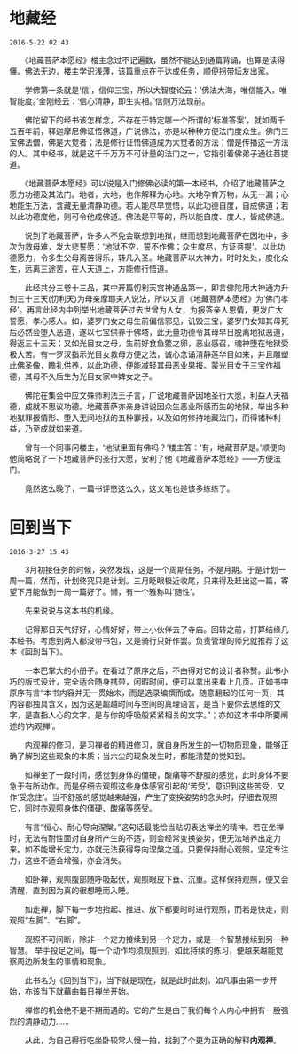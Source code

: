 # 地藏经 
`2016-5-22 02:43`

　　《地藏菩萨本愿经》楼主念过不记遍数，虽然不能达到通篇背诵，也算是读得懂。佛法无边，楼主学识浅薄，该篇重点在于达成任务，顺便拐带坛友出家。

　　学佛第一条就是‘信’，信仰三宝，所以大智度论云：‘佛法大海，唯信能入，唯智能度。’金刚经云：‘信心清静，即生实相。’信则万法现前。

　　佛陀留下的经书该怎样念，不存在于特定哪一个所谓的‘标准答案’，就如两千五百年前，释迦摩尼佛证悟佛道，广说佛法，亦是以种种方便法门度众生。佛门三宝佛法僧，佛是大觉者；法是修行证悟佛道成为大觉者的方法；僧是传播这一方法的人。其中经书，就是这千千万万不可计量的法门之一，它指引着佛弟子通往菩提道。

　　《地藏菩萨本愿经》可以说是入门修佛必读的第一本经书，介绍了地藏菩萨之愿力功德及其法门。地者，大地，也作解释为心地。大地孕育万物，从无一漏；心地能生万法，含藏无量清静功德。若人能尽早觉悟，以此功德自度，自成佛道；若以此功德度他，则可令他成佛道。佛法是平等的，所以能自度、度人，皆成佛道。

　　说到了地藏菩萨，许多人不免会联想到地狱，继而想到地藏菩萨在因地中，多次为救母难，发大悲誓愿：‘地狱不空，誓不作佛；众生度尽，方证菩提’。以此功德愿力，令多生父母离苦得乐，转凡入圣。地藏菩萨以大神力，时时处处，度化众生，远离三途苦，在人天道上，方能修行悟道。
        
　　此经共分三卷十三品，其中开篇忉利天宫神通品第一，即言佛陀用大神通力升到三十三天(忉利天)为母亲摩耶夫人说法，所以又言《地藏菩萨本愿经》为‘佛门孝经’。再言此经内中列举出地藏菩萨过去世曾为人女，为报答亲人恩情，更发广大誓愿，孝心感人。如，婆罗门女之母生前偏信邪见，讥毁三宝，婆罗门女知其母死后必然会堕入恶道，遂以七宝供养于佛塔，此无量功德令其母早日脱离地狱恶道，得返三十三天；又如光目女之母，生前好食鱼鳖之卵，恶业感召，魂神堕在地狱受极大苦。有一罗汉指示光目女救母方便之法，诚心念诵清静莲华目如来，并且雕塑此佛圣像，瞻礼供养，以此功德，便能减轻其母恶业果报。蒙光目女于三宝作福德，其母不久后生为光目女家中婢女之子。
        
　　佛陀在集会中应文殊师利法王子言，广说地藏菩萨因地圣行大愿，利益人天福德，成就不思议功德。地藏菩萨亦亲身讲说因众生恶业所感而生的地狱，举出多种地狱罪报情形、堕入无间地狱的五种罪报，以及如何修持地藏法门，而得诸种利益，乃至成就如来道。
        
　　曾有一个同事问楼主，‘地狱里面有佛吗？’楼主答：‘有，地藏菩萨是。’顺便向他简略说了一下地藏菩萨的圣行大愿，安利了他《地藏菩萨本愿经》——方便法门。

　　竟然这么晚了，一篇书评憋这么久，这文笔也是该多练练了。

# 回到当下 
`2016-3-27 15:43`

　　3月初接任务的时候，突然发现，这是一个周期任务，不是月期。于是计划一周一篇，然而，计划终究只是计划。三月眨眼极近收尾，只来得及赶出这一篇，寄望下月能做到一周一篇好了。懒，有一个雅称叫‘随性’。

　　先来说说与这本书的机缘。

　　记得那日天气好好，心情好好，带上小伙伴去了寺庙。回转之前，打算结缘几本经书。考虑到两人都没带书包，又是骑行只好作罢。负责管理的师兄就推荐了这本《回到当下》。
   
　　一本巴掌大的小册子。在看过了原序之后，不由得对它的设计者称赞。此书小巧的版式设计，完全适合随身携带，闲暇时间，便可以拿出来看上几页。正如书中原序有言“本书内容并无一贯始末，而是选录编撰而成，随意翻起的任何一页，其内容都独具含义，因为这是超越时间与空间的真理语言，是当下要你去思维的文字，是直指人心的文字，是与你的呼吸般紧紧相关的文字。”；亦如这本书中所要阐述的‘内观禅’。

　　内观禅的修习，是习禅者的精进修习，就自身所发生的一切物质现象，能够正确了解到这些现象的本质；当六尘的现象发生时，都能清楚的觉知到。

　　如禅坐了一段时间，感觉到身体的僵硬，酸痛等不舒服的感觉，此时身体不要急于有所动作。而是仔细去观照这些身体感官引起的‘苦受’，意识到这些苦受，又作‘受念住’。当不舒服的感觉越来越强，产生了变换姿势的念头时，仔细去观照它，同时亦观照身体的僵硬、酸痛等感受。

　　有言“恒心、耐心导向涅槃。”这句话最能恰当贴切表达禅坐的精神。若在坐禅时，无法有耐性面对自身所产生的不适，则会经常变换姿势，便无法培养出定力来。如不能增长定力，亦就无法获得导向涅槃之道。只要保持耐心观照，坚定专注力，这些不适会增强，亦会消失。
   
　　如卧禅，观照腹部随呼吸起伏，观照眼皮下垂、沉重。这样保持观照，便又会清醒，直到因为真的很想睡而入睡。

　　如走禅，脚下每一步地抬起、推进、放下都要时时进行观照，而若是快走，则观照“左脚”、“右脚”。

　　观照不可间断，除非一个定力接续到另一个定力，或是一个智慧接续到另一种智慧。 举手投足之间，每一个动作均须观照到，如此持续的练习，便越来越能觉察周边所发生的事情和现象。

　　此书名为《回到当下》，当下就是现在，就是此时此刻。如凡事由第一步开始，亦该当下就藉由每日禅坐开始。

　　禅修的机会绝不是不期而遇的。它的产生是由于我们每个人内心中拥有一股强烈的清静动力……

　　从此，为自己得行吃坐卧较常人慢一拍，找到了个更为正确的解释**内观禅**。
